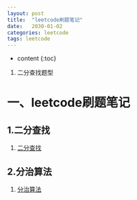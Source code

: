 ```yaml
---
layout: post
title:  "leetcode刷题笔记"
date:   2030-01-02
categories: leetcode
tags: leetcode
---
```


* content
{:toc}

1. 二分查找题型





# 一、leetcode刷题笔记

## 1.二分查找
1. [二分查找](https://ttk1907.github.io/2021/02/01/leetcode-binarySearch/)

## 2.分治算法
1. [分治算法](https://ttk1907.github.io/2021/02/27/leetcode-divideAndConquer/)


